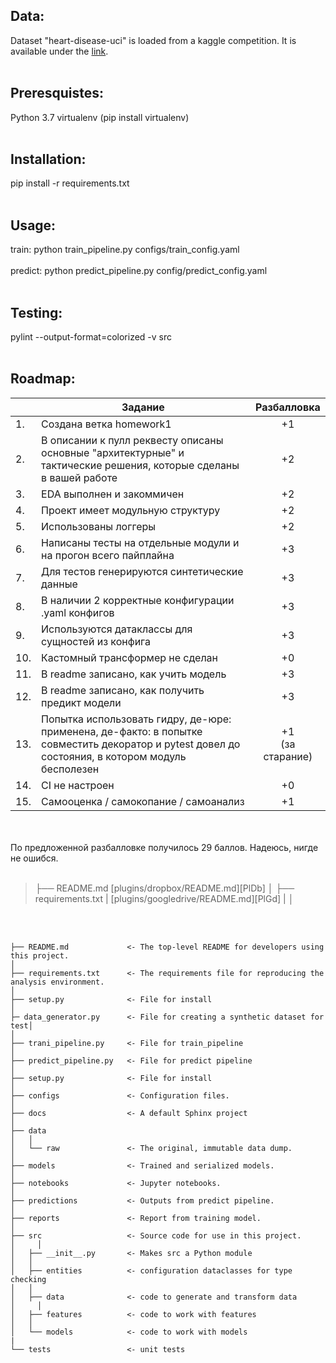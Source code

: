 ## Data:

Dataset "heart-disease-uci" is loaded from a kaggle competition. It is available under the [link](https://www.kaggle.com/ronitf/heart-disease-uci).
<br>
<br>
## Preresquistes:

Python 3.7
virtualenv (pip install virtualenv)
<br>
<br>
## Installation:

pip install -r requirements.txt
<br>
<br>
## Usage:

train: python train_pipeline.py configs/train_config.yaml
<br>
<br>
predict: python predict_pipeline.py config/predict_config.yaml
<br>
<br>
## Testing:

pylint --output-format=colorized -v src
<br>
<br>
## Roadmap:

|  |Задание|Разбалловка|
|---|-------------------------------------------------------------------------------------------------------------|:-------------:|
|1.|Создана ветка homework1|+1|
|2.|В описании к пулл реквесту описаны основные "архитектурные" и тактические решения, которые сделаны в вашей работе|+2|
|3.|EDA выполнен и закоммичен|+2|
|4.|Проект имеет модульную структуру|+2|
|5.|Использованы логгеры|+2|
|6.|Написаны тесты на отдельные модули и на прогон всего пайплайна|+3|
|7.|Для тестов генерируются синтетические данные|+3|
|8.|В наличии 2 корректные конфигурации .yaml конфигов|+3|
|9.|Используются датаклассы для сущностей из конфига|+3|
|10.|Кастомный трансформер не сделан|+0|
|11.|В readme записано, как учить модель|+3|
|12.|В readme записано, как получить предикт модели|+3|
|13.|Попытка использовать гидру, де-юре: применена, де-факто: в попытке совместить декоратор и pytest довел до состояния, в котором модуль бесполезен|+1<br>(за старание)|
|14.|CI не настроен|+0|
|15.|Самооценка / самокопание / самоанализ|+1|
<br>
<br>
По предложенной разбалловке получилось 29 баллов. Надеюсь, нигде не ошибся.
<br>
<br>

> ├── README.md  [plugins/dropbox/README.md][PlDb] 
> │
> ├── requirements.txt | [plugins/googledrive/README.md][PlGd] |
> │ 

<br>
<br>

```
├── README.md             <- The top-level README for developers using this project.
│
├── requirements.txt      <- The requirements file for reproducing the analysis environment.
│
├── setup.py              <- File for install
│
├─ data_generator.py  	  <- File for creating a synthetic dataset for test│
│
├── trani_pipeline.py     <- File for train_pipeline
│
├── predict_pipeline.py   <- File for predict pipeline
│
├── setup.py              <- File for install
│
├── configs               <- Configuration files.
│
├── docs                  <- A default Sphinx project
│
├── data
│ 	│
│   └── raw               <- The original, immutable data dump.
│
├── models                <- Trained and serialized models.
│
├── notebooks             <- Jupyter notebooks.
│
├── predictions           <- Outputs from predict pipeline.
│
├── reports               <- Report from training model.
│
├── src                   <- Source code for use in this project.
│	  │
│   ├── __init__.py       <- Makes src a Python module
│   │
│   ├── entities          <- configuration dataclasses for type checking
│   │
│   ├── data              <- code to generate and transform data
│	  │
│   ├── features          <- code to work with features
│   │
│   └── models            <- code to work with models
|
└── tests                 <- unit tests
```
